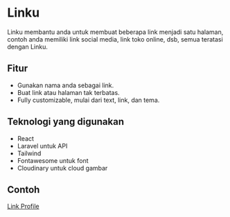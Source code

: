 # Linku

Linku membantu anda untuk membuat beberapa link menjadi satu halaman, contoh anda memiliki link social media, link toko online, dsb, semua teratasi dengan Linku.

## Fitur

- Gunakan nama anda sebagai link.
- Buat link atau halaman tak terbatas.
- Fully customizable, mulai dari text, link, dan tema.

## Teknologi yang digunakan

- React
- Laravel untuk API
- Tailwind
- Fontawesome untuk font
- Cloudinary untuk cloud gambar

## Contoh

[Link Profile](http://linku.netlify.app/)
